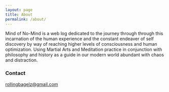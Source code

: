 ```yaml
---
layout: page
title: About
permalink: /about/
---
```


   Mind of No-Mind is a web log dedicated to the journey through through this incarnation of the human experience and the constant endeaver of self discovery by way of reaching higher levels of consciousness and human optimization. Using Martial Arts and Meditation practice in conjunction with philosophy and history as a guide in our modern world abundant with chaos and distraction. 

### 
### Contact 

[rollingbagelz@gmail.com](mailto:rollingbagelz@gmail.com)
